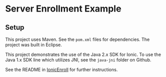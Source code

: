 # Server Enrollment Example

## Setup

This project uses Maven. See the `pom.xml` files for dependencies. The project was built in Eclipse.

This project demonstrates the use of the Java 2.x SDK for Ionic. To use the Java 1.x SDK line which utilizes JNI, see the `java-jni` folder on Github.

See the README in [IonicEnroll](IonicEnroll/README.md) for further instructions.
